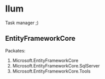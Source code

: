 # Ilum
Task manager ;)


## EntityFrameworkCore
Packates:
1. Microsoft.EntityFrameworkCore
2. Microsoft.EntityFrameworkCore.SqlServer
4. Microsoft.EntityFrameworkCore.Tools
